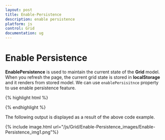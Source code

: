 ```yaml
---
layout: post
title: Enable-Persistence
description: enable persistence
platform: js
control: Grid
documentation: ug
---
```


# Enable Persistence

**EnablePersistence** is used to maintain the current state of the **Grid** model. When you refresh the page, the current grid state is stored in **localStorage** and it renders from stored model. We can use `enablePersisitnce` property to use enable persistence feature.

{% highlight html %}


<div id="Grid"></div>
<script type="text/javascript">
  $(function () {
      $("#Grid").ejGrid({
          // the datasource "window.gridData" is referred from jsondata.min.js
          dataSource: window.gridData,
          allowPaging: true,
          allowSorting: true,
          allowGrouping: true,
          enableAltRow: true,
          enablePersistence: true,
          columns: [
                 { field: "OrderID", headerText: "Order ID", textAlign: ej.TextAlign.Right, width: 65 },
                 { field: "CustomerID", headerText: "Customer ID", width: 90 },
                 { field: "ShipCity", headerText: "Ship City", width: 90 },
                 { field: "Freight", headerText: "Freight", width: 90, textAlign: ej.TextAlign.Right, format: "{0:C}" },
                 { field: "ShipCountry", headerText: "Ship Country", width: 90 },
                 { field: "EmployeeID", headerText: "Employee ID", width: 90, textAlign: ej.TextAlign.Right }
          ]
      });
  });
</script>


{% endhighlight %}



The following output is displayed as a result of the above code example.

{% include image.html url="/js/Grid/Enable-Persistence_images/Enable-Persistence_img1.png"%}

